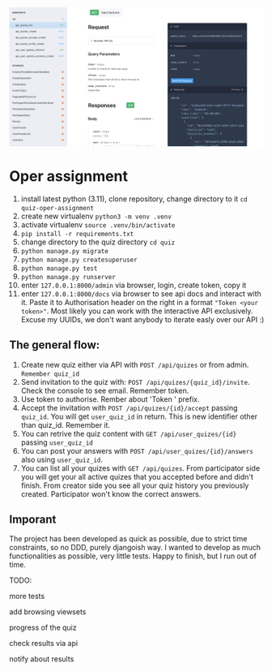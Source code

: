 ![alt text](https://github.com/diego351/oper-assignment/blob/master/interactive_api_screenshot.png?raw=true)

# Oper assignment

1. install latest python (3.11), clone repository, change directory to it `cd quiz-oper-assignment`
2. create new virtualenv `python3 -m venv .venv`
3. activate virtualenv `source .venv/bin/activate`
4. `pip install -r requirements.txt`
5. change directory to the quiz directory `cd quiz`
6. `python manage.py migrate`
7. `python manage.py createsuperuser`
8. `python manage.py test`
9. `python manage.py runserver`
10. enter `127.0.0.1:8000/admin` via browser, login, create token, copy it
11. enter `127.0.0.1:8000/docs` via browser to see api docs and interact with it. Paste it to Authorisation header on the right in a format `"Token <your token>"`. Most likely you can work with the interactive API exclusively. Excuse my UUIDs, we don't want anybody to iterate easly over our API :)

## The general flow:

1. Create new quiz either via API with `POST /api/quizes` or from admin. `Remember quiz_id`
2. Send invitation to the quiz with: `POST /api/quizes/{quiz_id}/invite`. Check the console to see email. Remember token.
3. Use token to authorise. Rember about 'Token ' prefix.
4. Accept the invitation with `POST /api/quizes/{id}/accept` passing `quiz_id`. You will get `user_quiz_id` in return. This is new identifier other than quiz_id. Remember it.
5. You can retrive the quiz content with `GET /api/user_quizes/{id}` passing `user_quiz_id`
6. You can post your answers with `POST /api/user_quizes/{id}/answers` also using `user_quiz_id`.
7. You can list all your quizes with `GET /api/quizes`. From participator side you will get your all active quizes that you accepted before and didn't finish. From creator side you see all your quiz history you previously created. Participator won't know the correct answers.

## Imporant

The project has been developed as quick as possible, due to strict time constraints, so no DDD, purely djangoish way. I wanted to develop as much functionalities as possible, very little tests. Happy to finish, but I run out of time.

TODO:

more tests

add browsing viewsets

progress of the quiz

check results via api

notify about results
